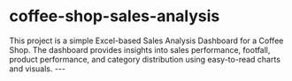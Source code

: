 # coffee-shop-sales-analysis
This project is a simple Excel-based Sales Analysis Dashboard for a Coffee Shop. The dashboard provides insights into sales performance, footfall, product performance, and category distribution using easy-to-read charts and visuals.  ---
